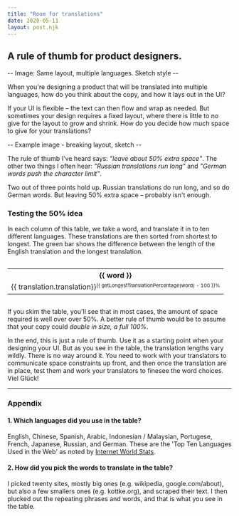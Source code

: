 ```yaml
---
title: "Room for translations"
date: 2020-05-11
layout: post.njk
---
```


<h2 class="subtitle">A rule of thumb for product designers.</h2>

-- Image: Same layout, multiple languages. Sketch style --

When you're designing a product that will be translated into multiple languages, how do you think about the copy, and how it lays out in the UI?

<!-- The copy won't render the same size in each language. It'll expand and contract, the width of the characters will change, and the number of words and characters will depend on the translation.-->

If your UI is flexible – the text can then flow and wrap as needed. But sometimes your design requires a fixed layout, where there is little to no give for the layout to grow and shrink. How do you decide how much space to give for your translations?

-- Example image - breaking layout, sketch --

The rule of thumb I've heard says: _"leave about 50% extra space"_. The other two things I often hear: _"Russian translations run long"_ and _"German words push the character limit"_.

Two out of three points hold up. Russian translations do run long, and so do German words. But leaving 50% extra space – probably isn't enough.


### Testing the 50% idea

In each column of this table, we take a word, and translate it in to ten different languages. These translations are then sorted from shortest to longest. The green bar shows the difference between the length of the English translation and the longest translation.


<div id="app">
  <div class="table-wrapper">
      <table class="left-align top-align no-wrap">
        <tr>
          <th v-for="word in words">
            {{ word }}
          </th>
        </tr>
        <tr>
          <td v-for="word in words">
            <div
              v-for="(translation, i) in getTranslations(word)"
              class="word-wrap"
              :class="{ 'word-wrap-base': translation.language === sourceLanguage }"
            >
              <div
                v-if="translation.language === sourceLanguage && percentageVisible(word)"
                style="float: right; font-size: 11px;"
              >
                {{ getLongestTranslationPercentage(word) - 100 }}%
              </div>
              <div
                class="word"
                :class="{ 'word-base': translation.language === sourceLanguage }"
              >
                {{ translation.translation}}
              </div>
            </div>
          </td>
        </tr>
      </table>
      
  </div>
</div>

If you skim the table, you'll see that in most cases, the amount of space required is well over over 50%. A better rule of thumb would be to assume that your copy could _double in size, a full 100%_.

In the end, this is just a rule of thumb. Use it as a starting point when your designing your UI. But as you see in the table, the translation lengths vary wildly. There is no way around it. You need to work with your translators to communicate space constraints up front, and then once the translation are in place, test them and work your translators to finesee the word choices. Viel Glück!

---

### Appendix


#### 1. Which languages did you use in the table? 

English, Chinese, Spanish, Arabic, Indonesian / Malaysian, Portugese, French, Japanese, Russian, and German. These are the 'Top Ten Languages Used in the Web' as noted by [Internet World Stats](https://www.internetworldstats.com/stats7.htm).


#### 2. How did you pick the words to translate in the table?

I picked twenty sites, mostly big ones (e.g. wikipedia, google.com/about), but also a few smallers ones (e.g. kottke.org), and scraped their text. I then plucked out the repeating phrases and words, and that is what you see in the table.

<link rel="stylesheet" href="/css/table.css" />

<style>

.table-wrapper {
  overflow-x: scroll;
  margin-left: calc(var(--gutter) * -1);
  margin-right: calc(var(--gutter) * -1);
  /*width: calc(100vw - var(--nav-width) - 100px);*/
}

.word-wrap {
  margin-bottom: 2px;
}

.word-wrap-base {
  background: #eee;
  background: repeating-linear-gradient(
    45deg,
    #ddd,
    #ddd 3px,
    #bbb 3px,
    #bbb 6px
  );
  background: var(--green);
}
/*
.word-wrap:last-of-type,
.word-wrap:last-of-type .word {
  background: var(--yellow);
}
*/
.word {
  display: inline-block;
/*  background: #eee;*/
}
.word-base {
  background: #eee;
}

.word-tag {
  display: inline-block;
/*  font-size: 12px;*/
/*  font-weight: var(--weight-bold);*/
  margin-left: 2px;
 /* border-radius: var(--radius-sm);*/

}

.word-tag-min {
  background: var(--yellow);
}

.word-tag-max {
  background: var(--yellow); 
}
</style>



<script src="/js/vue.min.js"></script>
<script>

/*
{
  about: {
    de: {
      translation: 'Über',
      chars: 4
      pixelWidth: 36,
    }
  }
}
*/

const ENGLISH = 'en';

new Vue({
  el: '#app',

  data() {
    return { 
        sourceLanguage: ENGLISH,
        json: null,
        words: [],
        languages: [],
    };
  },
  
  async created() {
    const res = await fetch('/data/translations.json')
    console.log(res);
    const { data } = await res.json();
    console.log(data);

    // Extract langs and words    
    this.json = data;
    this.words = Object.keys(data);
    this.languages = Object.keys(data[this.words[0]]);
  },

  computed: {
    sorted() {      
      let sorted = {};
      this.words.forEach(word => {
        let wordObj = this.json[word]
        let wordArr = [];

        Object.keys(wordObj).forEach(language => {
          let transObj = Object.assign({}, wordObj[language]);
          transObj.language = language;
          wordArr.push(transObj);
        })

        // Sort by pixelWidth asc
        wordArr = wordArr.sort((a, b) => {
          if (a.pixelWidth < b.pixelWidth) {
            return -1;
          } else if (a.pixelWidth > b.pixelWidth) {
            return 1;
          }
          return 0;
        });

        let { pixelWidth: basePixelWidth} = wordArr.find(word => {
          return word.language === ENGLISH
        })
        
        wordArr = wordArr.map(word => {
          word.percentageOfBase = ((word.pixelWidth / basePixelWidth) * 100).toFixed(0)
          return word;
        });
        sorted[word] = wordArr;
      })

      return sorted;
    },
  },

  methods: {
    getTranslations(word) {
      return this.sorted[word];
    },
    getLongestTranslationPercentage(word) {
      let translations = this.sorted[word];
      return translations[translations.length - 1].percentageOfBase;
    },
    percentageVisible(word) {
      let percent = this.getLongestTranslationPercentage(word);
      return (percent > 150);
    },    
  }
})   
</script>
